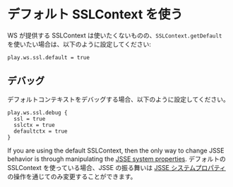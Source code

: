 <!--- Copyright (C) 2009-2015 Typesafe Inc. <http://www.typesafe.com> -->
<!--
# Using the Default SSLContext
-->
# デフォルト SSLContext を使う

<!--
If you don't want to use the SSLContext that WS provides for you, and want to use `SSLContext.getDefault`, please set:
-->
WS が提供する SSLContext は使いたくないものの、`SSLContext.getDefault` を使いたい場合は、以下のように設定してください:

```
play.ws.ssl.default = true
```

<!--
## Debugging
-->
## デバッグ

<!--
If you want to debug the default context,
-->
デフォルトコンテキストをデバッグする場合、以下のように設定してください。

```
play.ws.ssl.debug {
  ssl = true
  sslctx = true
  defaultctx = true
}
```

If you are using the default SSLContext, then the only way to change JSSE behavior is through manipulating the [JSSE system properties](https://docs.oracle.com/javase/8/docs/technotes/guides/security/jsse/JSSERefGuide.html#Customization).
デフォルトの SSLContext を使っている場合、JSSE の振る舞いは [JSSE システムプロパティ](https://docs.oracle.com/javase/jp/8/docs/technotes/guides/security/jsse/JSSERefGuide.html#Customization) の操作を通じてのみ変更することができます。
